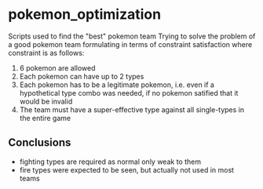 # pokemon_optimization
Scripts used to find the "best" pokemon team
Trying to solve the problem of a good pokemon team formulating in terms of constraint satisfaction where constraint is as follows:

1. 6 pokemon are allowed
2. Each pokemon can have up to 2 types
3. Each pokemon has to be a legitimate pokemon, i.e. even if a hypothetical type combo was needed, if no pokemon satified that it would be invalid
4. The team must have a super-effective type against all single-types in the entire game


## Conclusions

- fighting types are required as normal only weak to them
- fire types were expected to be seen, but actually not used in most teams
